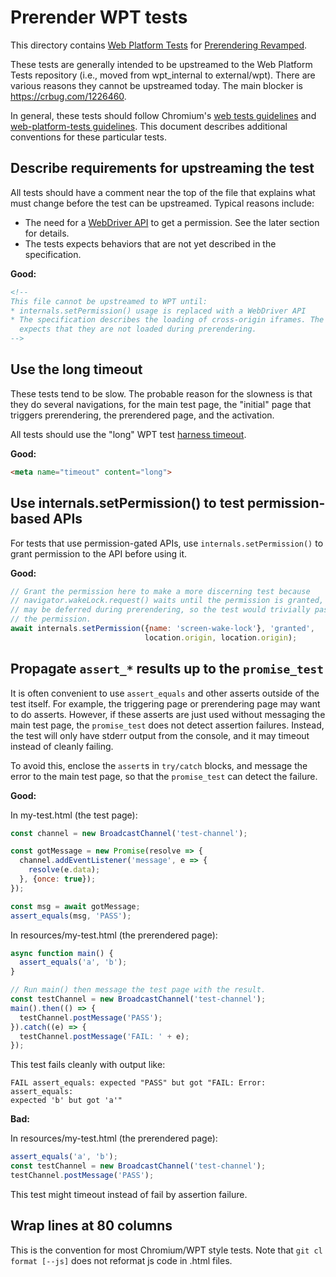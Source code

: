 # Prerender WPT tests

This directory contains [Web Platform
Tests](/third_party/blink/web_tests/external/wpt) for [Prerendering
Revamped](https://wicg.github.io/nav-speculation/prerendering.html).

These tests are generally intended to be upstreamed to the Web Platform Tests
repository (i.e., moved from wpt_internal to external/wpt). There are various
reasons they cannot be upstreamed today. The main blocker is
https://crbug.com/1226460.

In general, these tests should follow Chromium's [web tests
guidelines](/docs/testing/web_tests_tips.md) and [web-platform-tests
guidelines](/docs/testing/web_platform_tests.md). This document describes
additional conventions for these particular tests.

## Describe requirements for upstreaming the test

All tests should have a comment near the top of the file that explains what must
change before the test can be upstreamed. Typical reasons include:
* The need for a [WebDriver API](https://crbug.com/1226460) to get a permission.
  See the later section for details.
* The tests expects behaviors that are not yet described in the specification.

**Good:**
```html
<!--
This file cannot be upstreamed to WPT until:
* internals.setPermission() usage is replaced with a WebDriver API
* The specification describes the loading of cross-origin iframes. The test
  expects that they are not loaded during prerendering.
-->
```

## Use the long timeout

These tests tend to be slow. The probable reason for the slowness is that they
do several navigations, for the main test page, the "initial" page that triggers
prerendering, the prerendered page, and the activation.

All tests should use the "long" WPT test [harness
timeout](https://web-platform-tests.org/writing-tests/testharness-api.html#harness-timeout).

**Good:**
```html
<meta name="timeout" content="long">
```

## Use internals.setPermission() to test permission-based APIs

For tests that use permission-gated APIs, use `internals.setPermission()` to
grant permission to the API before using it.

**Good:**

```js
// Grant the permission here to make a more discerning test because
// navigator.wakeLock.request() waits until the permission is granted, which
// may be deferred during prerendering, so the test would trivially pass without
// the permission.
await internals.setPermission({name: 'screen-wake-lock'}, 'granted',
                              location.origin, location.origin);
```

## Propagate `assert_*` results up to the `promise_test`

It is often convenient to use `assert_equals` and other asserts outside of the
test itself. For example, the triggering page or prerendering page may want to
do asserts. However, if these asserts are just used without messaging the main
test page, the `promise_test` does not detect assertion failures.  Instead, the
test will only have stderr output from the console, and it may timeout instead
of cleanly failing.

To avoid this, enclose the `assert`s in `try/catch` blocks, and message the
error to the main test page, so that the `promise_test` can detect the failure.

**Good:**

In my-test.html (the test page):
```js
const channel = new BroadcastChannel('test-channel');

const gotMessage = new Promise(resolve => {
  channel.addEventListener('message', e => {
    resolve(e.data);
  }, {once: true});
});

const msg = await gotMessage;
assert_equals(msg, 'PASS');
```

In resources/my-test.html (the prerendered page):
```js
async function main() {
  assert_equals('a', 'b');
}

// Run main() then message the test page with the result.
const testChannel = new BroadcastChannel('test-channel');
main().then(() => {
  testChannel.postMessage('PASS');
}).catch((e) => {
  testChannel.postMessage('FAIL: ' + e);
});
```

This test fails cleanly with output like:
```
FAIL assert_equals: expected "PASS" but got "FAIL: Error: assert_equals:
expected 'b' but got 'a'"
```

**Bad:**

In resources/my-test.html (the prerendered page):

```js
assert_equals('a', 'b');
const testChannel = new BroadcastChannel('test-channel');
testChannel.postMessage('PASS');
```

This test might timeout instead of fail by assertion failure.

## Wrap lines at 80 columns

This is the convention for most Chromium/WPT style tests. Note that
`git cl format [--js]` does not reformat js code in .html files.
